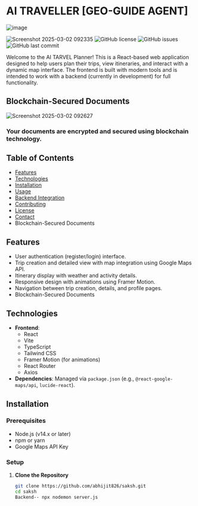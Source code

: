 
# AI TRAVELLER [GEO-GUIDE AGENT]

![image](https://github.com/user-attachments/assets/44509f2b-d93e-4c12-ae0f-9e0f809bb53d)



![Screenshot 2025-03-02 092335](https://github.com/user-attachments/assets/792f4f00-d951-4c9f-819e-f2669e95200a)
![GitHub license](https://img.shields.io/github/license/abhijit826/saksh)
![GitHub issues](https://img.shields.io/github/issues/abhijit826/saksh)
![GitHub last commit](https://img.shields.io/github/last-commit/abhijit826/saksh)

Welcome to the AI TARVEL Planner! This is a React-based web application designed to help users plan their trips, view itineraries, and interact with a dynamic map interface. The frontend is built with modern tools and is intended to work with a backend (currently in development) for full functionality.
## Blockchain-Secured Documents
![Screenshot 2025-03-02 092627](https://github.com/user-attachments/assets/a1225b09-c0e9-40ab-9684-dba08611b501)
###  Your documents are encrypted and secured using blockchain technology.




## Table of Contents
- [Features](#features)
- [Technologies](#technologies)
- [Installation](#installation)
- [Usage](#usage)
- [Backend Integration](#backend-integration)
- [Contributing](#contributing)
- [License](#license)
- [Contact](#contact)
- Blockchain-Secured Documents

## Features
- User authentication (register/login) interface.
- Trip creation and detailed view with map integration using Google Maps API.
- Itinerary display with weather and activity details.
- Responsive design with animations using Framer Motion.
- Navigation between trip creation, details, and profile pages.
- Blockchain-Secured Documents

## Technologies
- **Frontend**:
  - React
  - Vite
  - TypeScript
  - Tailwind CSS
  - Framer Motion (for animations)
  - React Router
  - Axios
- **Dependencies**: Managed via `package.json` (e.g., `@react-google-maps/api`, `lucide-react`).

## Installation

### Prerequisites
- Node.js (v14.x or later)
- npm or yarn
- Google Maps API Key



### Setup
1. **Clone the Repository**
   ```bash
   git clone https://github.com/abhijit826/saksh.git
   cd saksh
   Backend-- npx nodemon server.js
